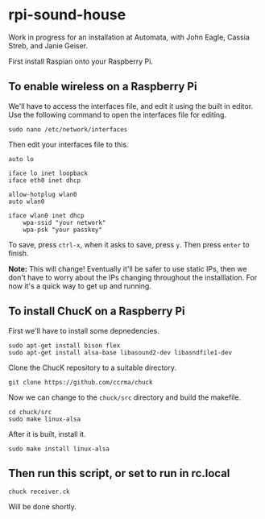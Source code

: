 # rpi-sound-house
Work in progress for an installation at Automata, with John Eagle, Cassia Streb, and Janie Geiser.

First install Raspian onto your Raspberry Pi.

To enable wireless on a Raspberry Pi
------------------------------------

We'll have to access the interfaces file, and edit it using the built in editor. Use the following command to open the interfaces file for editing.

    sudo nano /etc/network/interfaces

Then edit your interfaces file to this.

    auto lo

    iface lo inet loopback
    iface eth0 inet dhcp

    allow-hotplug wlan0
    auto wlan0

    iface wlan0 inet dhcp
        wpa-ssid "your network"
        wpa-psk "your passkey"

To save, press `ctrl-x`, when it asks to save, press `y`. Then press `enter` to finish.

**Note:** This will change! Eventually it'll be safer to use static IPs, then we don't have to worry about the IPs changing throughout the installlation. For now it's a quick way to get up and running.

To install ChucK on a Raspberry Pi
----------------------------------

First we'll have to install some depnedencies.

    sudo apt-get install bison flex
    sudo apt-get install alsa-base libasound2-dev libasndfile1-dev

Clone the ChucK repository to a suitable directory.

    git clone https://github.com/ccrma/chuck

Now we can change to the `chuck/src` directory and build the makefile.

    cd chuck/src
    sudo make linux-alsa

After it is built, install it.

    sudo make install linux-alsa

Then run this script, or set to run in rc.local
-----------------------------------------------

    chuck receiver.ck
Will be done shortly.
